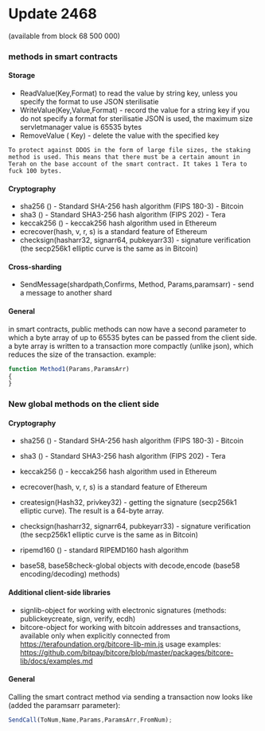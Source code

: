 # Update 2468
(available from block 68 500 000)

### methods in smart contracts

#### Storage

* ReadValue(Key,Format) to read the value by string key, unless you specify the format to use JSON sterilisatie 
* WriteValue(Key,Value,Format) - record the value for a string key if you do not specify a format for sterilisatie JSON is used, the maximum size servletmanager value is 65535 bytes
* RemoveValue ( Key) - delete the value with the specified key

```
To protect against DDOS in the form of large file sizes, the staking method is used. This means that there must be a certain amount in Terah on the base account of the smart contract. It takes 1 Tera to fuck 100 bytes.
```

#### Cryptography

* sha256 () - Standard SHA-256 hash algorithm (FIPS 180-3) - Bitcoin
* sha3 () - Standard SHA3-256 hash algorithm (FIPS 202) - Tera
* keccak256 () - keccak256 hash algorithm used in Ethereum
* ecrecover(hash, v, r, s) is a standard feature of Ethereum
* checksign(hasharr32, signarr64, pubkeyarr33) - signature verification (the secp256k1 elliptic curve is the same as in Bitcoin)

#### Cross-sharding

* SendMessage(shardpath,Confirms, Method, Params,paramsarr) - send a message to another shard

#### General

in smart contracts, public methods can now have a second parameter to which a byte array of
up to 65535 bytes can be passed from the client side. a byte array is written to a transaction more compactly (unlike json),
which reduces the size of the transaction.
example:
```js
function Method1(Params,ParamsArr)
{
}
```

### New global methods on the client side
#### Cryptography
* sha256 () - Standard SHA-256 hash algorithm (FIPS 180-3) - Bitcoin
* sha3 () - Standard SHA3-256 hash algorithm (FIPS 202) - Tera
* keccak256 () - keccak256 hash algorithm used in Ethereum
* ecrecover(hash, v, r, s) is a standard feature of Ethereum
* createsign(Hash32, privkey32) - getting the signature (secp256k1 elliptic curve). The result is a 64-byte array.
* checksign(hasharr32, signarr64, pubkeyarr33) - signature verification (the secp256k1 elliptic curve is the same as in Bitcoin)
* ripemd160 () - standard RIPEMD160 hash algorithm

* base58, base58check-global objects with decode,encode (base58 encoding/decoding) methods)

#### Additional client-side libraries
* signlib-object for working with electronic signatures (methods: publickeycreate, sign, verify, ecdh)
* bitcore-object for working with bitcoin addresses and transactions, available only when explicitly connected from https://terafoundation.org/bitcore-lib-min.js usage
examples: https://github.com/bitpay/bitcore/blob/master/packages/bitcore-lib/docs/examples.md

#### General
Calling the smart contract method via sending a transaction now looks like (added the paramsarr parameter):
```js
SendCall(ToNum,Name,Params,ParamsArr,FromNum);
```

